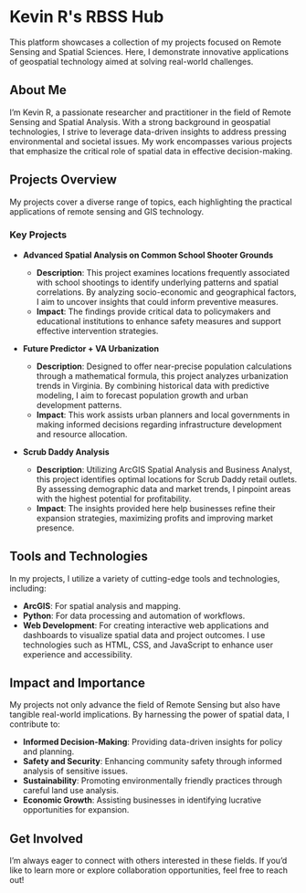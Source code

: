 # Kevin R's RBSS Hub

This platform showcases a collection of my projects focused on Remote Sensing and Spatial Sciences. Here, I demonstrate innovative applications of geospatial technology aimed at solving real-world challenges.

## About Me

I’m Kevin R, a passionate researcher and practitioner in the field of Remote Sensing and Spatial Analysis. With a strong background in geospatial technologies, I strive to leverage data-driven insights to address pressing environmental and societal issues. My work encompasses various projects that emphasize the critical role of spatial data in effective decision-making.

## Projects Overview

My projects cover a diverse range of topics, each highlighting the practical applications of remote sensing and GIS technology.

### Key Projects

- **Advanced Spatial Analysis on Common School Shooter Grounds**
  - **Description**: This project examines locations frequently associated with school shootings to identify underlying patterns and spatial correlations. By analyzing socio-economic and geographical factors, I aim to uncover insights that could inform preventive measures.
  - **Impact**: The findings provide critical data to policymakers and educational institutions to enhance safety measures and support effective intervention strategies.

- **Future Predictor + VA Urbanization**
  - **Description**: Designed to offer near-precise population calculations through a mathematical formula, this project analyzes urbanization trends in Virginia. By combining historical data with predictive modeling, I aim to forecast population growth and urban development patterns.
  - **Impact**: This work assists urban planners and local governments in making informed decisions regarding infrastructure development and resource allocation.

- **Scrub Daddy Analysis**
  - **Description**: Utilizing ArcGIS Spatial Analysis and Business Analyst, this project identifies optimal locations for Scrub Daddy retail outlets. By assessing demographic data and market trends, I pinpoint areas with the highest potential for profitability.
  - **Impact**: The insights provided here help businesses refine their expansion strategies, maximizing profits and improving market presence.

## Tools and Technologies

In my projects, I utilize a variety of cutting-edge tools and technologies, including:

- **ArcGIS**: For spatial analysis and mapping.
- **Python**: For data processing and automation of workflows.
- **Web Development**: For creating interactive web applications and dashboards to visualize spatial data and project outcomes. I use technologies such as HTML, CSS, and JavaScript to enhance user experience and accessibility.

## Impact and Importance

My projects not only advance the field of Remote Sensing but also have tangible real-world implications. By harnessing the power of spatial data, I contribute to:

- **Informed Decision-Making**: Providing data-driven insights for policy and planning.
- **Safety and Security**: Enhancing community safety through informed analysis of sensitive issues.
- **Sustainability**: Promoting environmentally friendly practices through careful land use analysis.
- **Economic Growth**: Assisting businesses in identifying lucrative opportunities for expansion.

## Get Involved

I’m always eager to connect with others interested in these fields. If you’d like to learn more or explore collaboration opportunities, feel free to reach out!
